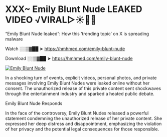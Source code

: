 # XXX~ Emily Blunt Nude LEAKED VIDEO ️√VIRAL▷☀️👄💥

“Emily Blunt Nude leaked”: How this ‘trending topic’ on X is spreading malware

Watch ░░▒▓██ ➤ https://hmhmed.com/emily-blunt-nude

Download ░░▒▓██ ➤ https://hmhmed.com/emily-blunt-nude

[![Emily Blunt Nude](https://i.imgur.com/dJHk4Zq.gif)](https://hmhmed.com/emily-blunt-nude)

In a shocking turn of events, explicit videos, personal photos, and private messages involving Emily Blunt Nudes were leaked online without her consent. The unauthorized release of this private content sent shockwaves through the entertainment industry and sparked a heated public debate.

Emily Blunt Nude Responds

In the face of the controversy, Emily Blunt Nudes released a powerful statement condemning the unauthorized release of her private content. She expressed her deep distress and disappointment, emphasizing the violation of her privacy and the potential legal consequences for those responsible.